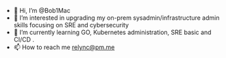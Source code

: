 - 👋 Hi, I’m @Bob1Mac
- 👀 I’m interested in upgrading my on-prem sysadmin/infrastructure admin skills focusing on SRE and cybersecurity
- 🌱 I’m currently learning GO, Kubernetes administration, SRE basic and  CI/CD 
.
- 📫 How to reach me relync@pm.me


<!---
Bob1Mac/Bob1Mac is a ✨ special ✨ repository because its `README.md` (this file) appears on your GitHub profile.
You can click the Preview link to take a look at your changes.
--->
